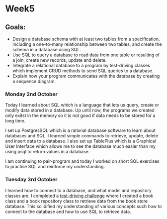 <h1>Week5</h1>

<h2>Goals:</h2>

- Design a database schema with at least two tables from a specification, including a one-to-many relationship between two tables, and create the schema in a database using SQL.
- Use SQL to query a database to read data from one table or resulting of a join, create new records, update and delete.
- Integrate a relational database to a program by test-driving classes which implement CRUD methods to send SQL queries to a database.
- Explain how your program communicates with the database by creating a sequence diagram.

<h3>Monday 2nd October</h3>

Today I learned about SQL which is a language that lets us query, create or modify data stored in a database. Up until now, the programs we created only exitst in the memory so it is not good if data needs to be stored for a long time.

I set up PostgresSQL which is a rational database software to learn about databases and SQL. I learned simple commands to retrieve, update, delete and insert data to a database. I also set up TablePlus which is a Graphical User Interface which allows me to see the database much easier than my using psql to return values in a database.

I am continuing to pair-program and today I worked on short SQL exercises to practise SQL and reinforce my understanding. 

<h3>Tuesday 3rd October</h3>

I learned how to connect to a database, and what model and repository classes are. I completed a [test-driving challenge](https://github.com/sandrasoi/book_store) where I created a book class and a book repository class to retrieve data from the book store database. This solidified my understanding of various concepts such how to connect to the database and how to use SQL to retrieve data. 
